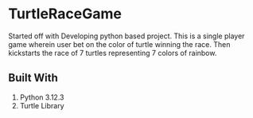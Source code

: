 # TurtleRaceGame
Started off with Developing python based project. This is a single player game wherein user bet on the color of turtle winning the race. 
Then kickstarts the race of 7 turtles representing 7 colors of rainbow.

## Built With
1. Python 3.12.3
2. Turtle Library
